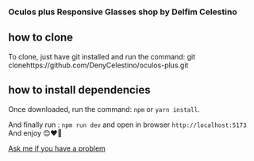 ### Oculos plus Responsive Glasses shop by Delfim Celestino

## how to clone

To clone, just have git installed and run the command: git clonehttps://github.com/DenyCelestino/oculos-plus.git

## how to install dependencies

Once downloaded, run the command: `npm` or `yarn install`.

And finally run : `npm run dev` and open in browser `http://localhost:5173`
And enjoy 😊❤️🎉

<a href="tel:+258866460507">Ask me if you have a problem</a>
